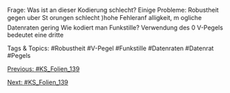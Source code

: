 Frage: Was ist an dieser Kodierung schlecht?
Einige Probleme:
Robustheit gegen uber St orungen schlecht
)hohe Fehleranf alligkeit, m ogliche Datenraten gering
Wie kodiert man Funkstille? Verwendung des 0 V-Pegels bedeutet eine dritte

   Tags & Topics:
   #Robustheit
   #V-Pegel
   #Funkstille
   #Datenraten
   #Datenrat
   #Pegels

[Previous: #KS_Folien_139](KS_Folien_139.md)

[Next: #KS_Folien_139](KS_Folien_139.md)